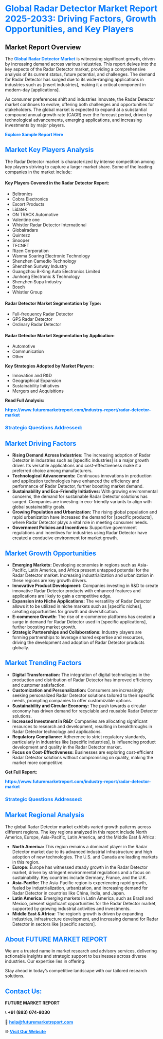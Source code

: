 <h1 style="color: #007BFF;">Global Radar Detector Market Report 2025-2033: Driving Factors, Growth Opportunities, and Key Players</h1>

<section id="overview">
<h2>Market Report Overview</h2>
<p>The <a href="https://www.futuremarketreport.com/industry-report/radar-detector-market" style="color: #007BFF; text-decoration: none;"><strong>Global Radar Detector Market</strong></a> is witnessing significant growth, driven by increasing demand across various industries. This report delves into the key aspects of the Radar Detector market, providing a comprehensive analysis of its current status, future potential, and challenges. The demand for Radar Detector has surged due to its wide-ranging applications in industries such as [insert industries], making it a critical component in modern-day [applications].</p>
<p>As consumer preferences shift and industries innovate, the Radar Detector market continues to evolve, offering both challenges and opportunities for stakeholders. The global market is expected to expand at a substantial compound annual growth rate (CAGR) over the forecast period, driven by technological advancements, emerging applications, and increasing investments by major players.</p>
</section>

<section id="overview">
<p><a href="https://www.futuremarketreport.com/request-sample/reportId=28774" style="color: #007BFF; text-decoration: none;"><strong>Explore Sample Report Here</strong></a></p>
</section>

<section id="key-players">
<h2 style="color: #007BFF;">Market Key Players Analysis</h2>
<p>The Radar Detector market is characterized by intense competition among key players striving to capture a larger market share. Some of the leading companies in the market include:</p>
<h4>Key Players Covered in the Radar Detector Report:</h4>
<ul><li>Beltronics</li><li>Cobra Electronics</li><li>Escort Products</li><li>Lidatek</li><li>ON TRACK Automotive</li><li>Valentine one</li><li>Whistler Radar Detector International</li><li>Globalradars</li><li>Quintezz</li><li>Snooper</li><li>TECNET</li><li>Rizen Corporation</li><li>Wanma Soaring Electronic Technology</li><li>Shenzhen Camedio Technology</li><li>Shenzhen Sunway Industry</li><li>Guangzhou B-King Auto Electronics Limited</li><li>Junhong Electronic &amp; Technology</li><li>Shenzhen Supa Industry</li><li>Bosch</li><li>Whistler Group</li></ul>
<h4>Radar Detector Market Segmentation by Type:</h4>
<ul><li>Full-frequency Radar Detector</li><li>GPS Radar Detector</li><li>Ordinary Radar Detector</li></ul>

<h4>Radar Detector Market Segmentation by Application:</h4>
<ul><li>Automotive</li><li>Communication</li><li>Other</li></ul>
<p><strong>Key Strategies Adopted by Market Players:</strong></p>
<ul>
<li>Innovation and R&D</li>
<li>Geographical Expansion</li>
<li>Sustainability Initiatives</li>
<li>Mergers and Acquisitions</li>
</ul>
</section>

<section>
<p><strong>Read Full Analysis: </strong></p><a href="https://www.futuremarketreport.com/industry-report/radar-detector-market" style="color: #007BFF; text-decoration: none;"><strong>https://www.futuremarketreport.com/industry-report/radar-detector-market</strong></a>
<h3 style="color: #007BFF;">Strategic Questions Addressed:</h3>
</section>

<section id="driving-factors">
<h2 style="color: #007BFF;">Market Driving Factors</h2>
<ul>
<li><strong>Rising Demand Across Industries:</strong> The increasing adoption of Radar Detector in industries such as [specific industries] is a major growth driver. Its versatile applications and cost-effectiveness make it a preferred choice among manufacturers.</li>
<li><strong>Technological Advancements:</strong> Continuous innovations in production and application technologies have enhanced the efficiency and performance of Radar Detector, further boosting market demand.</li>
<li><strong>Sustainability and Eco-Friendly Initiatives:</strong> With growing environmental concerns, the demand for sustainable Radar Detector solutions has surged. Companies are investing in eco-friendly variants to align with global sustainability goals.</li>
<li><strong>Growing Population and Urbanization:</strong> The rising global population and rapid urbanization have increased the demand for [specific products], where Radar Detector plays a vital role in meeting consumer needs.</li>
<li><strong>Government Policies and Incentives:</strong> Supportive government regulations and incentives for industries using Radar Detector have created a conducive environment for market growth.</li>
</ul>
</section>

<section id="growth-opportunities">
<h2 style="color: #007BFF;">Market Growth Opportunities</h2>
<ul>
<li><strong>Emerging Markets:</strong> Developing economies in regions such as Asia-Pacific, Latin America, and Africa present untapped potential for the Radar Detector market. Increasing industrialization and urbanization in these regions are key growth drivers.</li>
<li><strong>Innovative Product Development:</strong> Companies investing in R&D to create innovative Radar Detector products with enhanced features and applications are likely to gain a competitive edge.</li>
<li><strong>Expansion into Niche Applications:</strong> The versatility of Radar Detector allows it to be utilized in niche markets such as [specific niches], creating opportunities for growth and diversification.</li>
<li><strong>E-commerce Growth:</strong> The rise of e-commerce platforms has created a surge in demand for Radar Detector used in [specific applications], further boosting market growth.</li>
<li><strong>Strategic Partnerships and Collaborations:</strong> Industry players are forming partnerships to leverage shared expertise and resources, driving the development and adoption of Radar Detector products globally.</li>
</ul>
</section>

<section id="trending-factors">
<h2 style="color: #007BFF;">Market Trending Factors</h2>
<ul>
<li><strong>Digital Transformation:</strong> The integration of digital technologies in the production and distribution of Radar Detector has improved efficiency and customer satisfaction.</li>
<li><strong>Customization and Personalization:</strong> Consumers are increasingly seeking personalized Radar Detector solutions tailored to their specific needs, prompting companies to offer customizable options.</li>
<li><strong>Sustainability and Circular Economy:</strong> The push towards a circular economy has driven demand for recyclable and reusable Radar Detector solutions.</li>
<li><strong>Increased Investment in R&D:</strong> Companies are allocating significant resources to research and development, resulting in breakthroughs in Radar Detector technology and applications.</li>
<li><strong>Regulatory Compliance:</strong> Adherence to strict regulatory standards, particularly in industries like [specific industries], is influencing product development and quality in the Radar Detector market.</li>
<li><strong>Focus on Cost-Effectiveness:</strong> Businesses are exploring cost-efficient Radar Detector solutions without compromising on quality, making the market more competitive.</li>
</ul>
</section>

<section>
<p><strong>Get Full Report: </strong></p><a href="https://www.futuremarketreport.com/industry-report/radar-detector-market" style="color: #007BFF; text-decoration: none;"><strong>https://www.futuremarketreport.com/industry-report/radar-detector-market</strong></a>
<h3 style="color: #007BFF;">Strategic Questions Addressed:</h3>
</section>


<section id="regional-analysis">
<h2 style="color: #007BFF;">Market Regional Analysis</h2>
<p>The global Radar Detector market exhibits varied growth patterns across different regions. The key regions analyzed in this report include North America, Europe, Asia-Pacific, Latin America, and the Middle East & Africa:</p>
<ul>
<li><strong>North America:</strong> This region remains a dominant player in the Radar Detector market due to its advanced industrial infrastructure and high adoption of new technologies. The U.S. and Canada are leading markets in this region.</li>
<li><strong>Europe:</strong> Europe has witnessed steady growth in the Radar Detector market, driven by stringent environmental regulations and a focus on sustainability. Key countries include Germany, France, and the U.K.</li>
<li><strong>Asia-Pacific:</strong> The Asia-Pacific region is experiencing rapid growth, fueled by industrialization, urbanization, and increasing demand for Radar Detector in countries like China, India, and Japan.</li>
<li><strong>Latin America:</strong> Emerging markets in Latin America, such as Brazil and Mexico, present significant opportunities for the Radar Detector market, supported by growing industrial activities and investments.</li>
<li><strong>Middle East & Africa:</strong> The region’s growth is driven by expanding industries, infrastructure development, and increasing demand for Radar Detector in sectors like [specific sectors].</li>
</ul>
</section>

<footer>
<h2 style="color: #007BFF;">About FUTURE MARKET REPORT</h2>
<p>We are a trusted name in market research and advisory services, delivering actionable insights and strategic support to businesses across diverse industries. Our expertise lies in offering:</p>

<p>Stay ahead in today’s competitive landscape with our tailored research solutions.</p>

<h2 style="color: #007BFF;">Contact Us:</h2>
<p><strong>FUTURE MARKET REPORT</strong></p>
<p>📞 <strong>+91 (883) 074-8030</strong></p>
<p>📧 <strong><a href="mailto:help@futuremarketreport.com" style="color: #007BFF;">help@futuremarketreport.com</a></strong></p>
<p>🌐 <strong><a href="https://www.futuremarketreport.com/" style="color: #007BFF;">Visit Our Website</a></strong></p>
</footer>